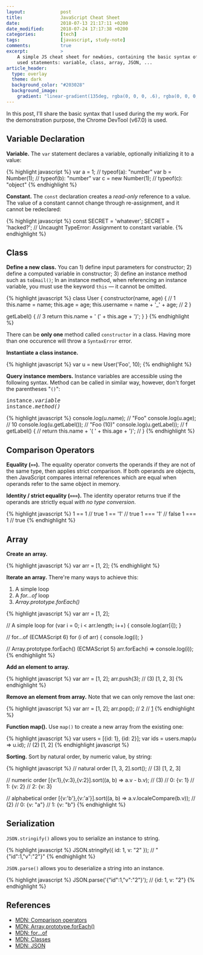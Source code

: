 ```yaml
---
layout:             post
title:              JavaScript Cheat Sheet
date:               2018-07-13 21:17:11 +0200
date_modified:      2018-07-24 17:17:38 +0200
categories:         [tech]
tags:               [javascript, study-note]
comments:           true
excerpt:            >
    A simple JS cheat sheet for newbies, containing the basic syntax of commonly
    used statements: variable, class, array, JSON, ...
article_header:
  type: overlay
  theme: dark
  background_color: "#203028"
  background_image:
    gradient: "linear-gradient(135deg, rgba(0, 0, 0, .6), rgba(0, 0, 0, .4))"
---
```


In this post, I'll share the basic syntax that I used during the my work. For
the demonstration purpose, the Chrome DevTool (v67.0) is used.

## Variable Declaration

**Variable.** The `var` statement declares a variable, optionally initializing
it to a value:

{% highlight javascript %}
var a = 1;             // typeof(a): "number"
var b = Number(1);     // typeof(b): "number"
var c = new Number(1); // typeof(c): "object"
{% endhighlight %}

**Constant.** The `const` declaration creates a _read-only_ reference to a
value. The value of a constant cannot change through re-assignment, and it
cannot be redeclared:

{% highlight javascript %}
const SECRET = 'whatever';
SECRET = 'hacked?';
// Uncaught TypeError: Assignment to constant variable.
{% endhighlight %}

## Class

**Define a new class.** You can 1) define input parameters for constructor;
2) define a computed variable in constructor; 3) define an instance method such
as `toEmail()`;  In an instance method, when referencing an instance
variable, you must use the keyword `this` — it cannot be omitted.

{% highlight javascript %}
class User {
  constructor(name, age) { // 1
    this.name = name;
    this.age = age;
    this.username = name + '_' + age; // 2
  }

  getLabel() { // 3
    return this.name + ' (' + this.age + ')';
  }
}
{% endhighlight %}

There can be **only one** method called `constructor` in a class. Having more
than one occurence will throw a `SyntaxError` error.

**Instantiate a class instance.**

{% highlight javascript %}
var u = new User('Foo', 10);
{% endhighlight %}

**Query instance members.** Instance variables are accessible using the following
syntax. Method can be called in similar way, however, don't forget the
parentheses "`()`":

<pre>
instance.<i>variable</i>
instance.<i>method()</i>
</pre>

{% highlight javascript %}
console.log(u.name); // "Foo"
console.log(u.age);  // 10
console.log(u.getLabel());  // "Foo (10)"
console.log(u.getLabel));
// f getLabel() {
//     return this.name + '( ' + this.age + ')';
//   }
{% endhighlight %}

## Comparison Operators

**Equality (`==`).** The equality operator converts the operands if they are not
of the same type, then applies strict comparison. If both operands are objects,
then JavaScript compares internal references which are equal when operands
refer to the same object in memory.

**Identity / strict equality (`===`).** The identity operator returns true if
the operands are strictly equal _with no type conversion_.

{% highlight javascript %}
1 == 1    // true
1 == '1'  // true
1 === '1' // false
1 === 1   // true
{% endhighlight %}

## Array

**Create an array.**

{% highlight javascript %}
var arr = [1, 2];
{% endhighlight %}

**Iterate an array.** There're many ways to achieve this:

1. A simple loop
2. A _for...of_ loop
3. _Array.prototype.forEach()_

{% highlight javascript %}
var arr = [1, 2];

// A simple loop
for (var i = 0; i < arr.length; i++) {
  console.log(arr[i]);
}

// for...of (ECMAScript 6)
for (i of arr) {
  console.log(i);
}

// Array.prototype.forEach() (ECMAScript 5)
arr.forEach(i => console.log(i));
{% endhighlight %}

**Add an element to array.**

{% highlight javascript %}
var arr = [1, 2];
arr.push(3);
// (3) [1, 2, 3]
{% endhighlight %}

**Remove an element from array.** Note that we can only remove the last one:

{% highlight javascript %}
var arr = [1, 2];
arr.pop(); // 2
// [1]
{% endhighlight %}

**Function map().** Use `map()` to create a new array from the
existing one:

{% highlight javascript %}
var users = [{id: 1}, {id: 2}];
var ids = users.map(u => u.id);
// (2) [1, 2]
{% endhighlight javascript %}

**Sorting.** Sort by natural order, by numeric value, by string:

{% highlight javascript %}
// natural order
[1, 3, 2].sort();
// (3) [1, 2, 3]

// numeric order
[{v:1},{v:3},{v:2}].sort((a, b) => a.v - b.v);
// (3)
// 0: {v: 1}
// 1: {v: 2}
// 2: {v: 3}

// alphabetical order
[{v:'b'},{v:'a'}].sort((a, b) => a.v.localeCompare(b.v));
// (2)
// 0: {v: "a"}
// 1: {v: "b"}
{% endhighlight %}

## Serialization

`JSON.stringify()` allows you to serialize an instance to string.

{% highlight javascript %}
JSON.stringify({ id: 1, v: "2" });
// "{"id":1,"v":"2"}"
{% endhighlight %}

`JSON.parse()` allows you to deserialize a string into an instance.


{% highlight javascript %}
JSON.parse('{"id":1,"v":"2"}');
// {id: 1, v: "2"}
{% endhighlight %}

## References

- [MDN: Comparison operators][1]
- [MDN: Array.prototype.forEach()][2]
- [MDN: for...of][3]
- [MDN: Classes][4]
- [MDN: JSON][5]

[1]: https://developer.mozilla.org/en-US/docs/Web/JavaScript/Reference/Operators/Comparison_Operators
[2]: https://developer.mozilla.org/en-US/docs/Web/JavaScript/Reference/Global_Objects/Array/forEach
[3]: https://developer.mozilla.org/en-US/docs/Web/JavaScript/Reference/Statements/for...of
[4]: https://developer.mozilla.org/en-US/docs/Web/JavaScript/Reference/Classes
[5]: https://developer.mozilla.org/en-US/docs/Web/JavaScript/Reference/Global_Objects/JSON
